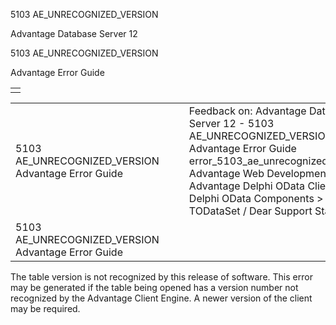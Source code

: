5103 AE\_UNRECOGNIZED\_VERSION




Advantage Database Server 12  

5103 AE\_UNRECOGNIZED\_VERSION

Advantage Error Guide

|  |
| --- |
|  |

|  |  |  |  |  |
| --- | --- | --- | --- | --- |
| 5103 AE\_UNRECOGNIZED\_VERSION  Advantage Error Guide |  |  | Feedback on: Advantage Database Server 12 - 5103 AE\_UNRECOGNIZED\_VERSION Advantage Error Guide error\_5103\_ae\_unrecognized\_version Advantage Web Development > Advantage Delphi OData Client > Delphi OData Components > TODataSet / Dear Support Staff, |  |
| 5103 AE\_UNRECOGNIZED\_VERSION  Advantage Error Guide |  |  |  |  |

The table version is not recognized by this release of software. This error may be generated if the table being opened has a version number not recognized by the Advantage Client Engine. A newer version of the client may be required.